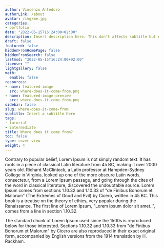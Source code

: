 ```yaml
---
author: Vincenzo Antedoro
authorLink: /about
avatar: /img/me.jpg
categories:
- portfolio
date: "2022-05-15T16:24:00+02:00"
description: Insert description here. This don't affects subtitle but only html internals
draft: false
featured: false
hiddenFromHomePage: false
hiddenFromSearch: false
lastmod: "2022-05-15T16:24:00+02:00"
license: ""
lightgallery: false
math:
  enable: false
resources:
- name: featured-image
  src: where-does-it-come-from.png
- name: featured-image-preview
  src: where-does-it-come-from.png
sidebar: false
slug: where-does-it-come-from
subtitle: Insert a subtitle here
tags:
- tutorial
- intermediate
title: Where does it come from?
toc: false
type: cover-view
weight: 4
---
```


Contrary to popular belief, Lorem Ipsum is not simply random text. It has roots in a piece of classical Latin literature from 45 BC, making it over 2000 years old. Richard McClintock, a Latin professor at Hampden-Sydney College in Virginia, looked up one of the more obscure Latin words, consectetur, from a Lorem Ipsum passage, and going through the cites of the word in classical literature, discovered the undoubtable source. Lorem Ipsum comes from sections 1.10.32 and 1.10.33 of "de Finibus Bonorum et Malorum" (The Extremes of Good and Evil) by Cicero, written in 45 BC. This book is a treatise on the theory of ethics, very popular during the Renaissance. The first line of Lorem Ipsum, "Lorem ipsum dolor sit amet..", comes from a line in section 1.10.32.

The standard chunk of Lorem Ipsum used since the 1500s is reproduced below for those interested. Sections 1.10.32 and 1.10.33 from "de Finibus Bonorum et Malorum" by Cicero are also reproduced in their exact original form, accompanied by English versions from the 1914 translation by H. Rackham.
